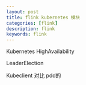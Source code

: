 ```yaml
---
layout: post
title: flink kubernetes 模块
categories: [flink]
description: flink
keywords: flink
---
```


Kubernetes HighAvailability

LeaderElection



Kubeclient  对比 pdd的



